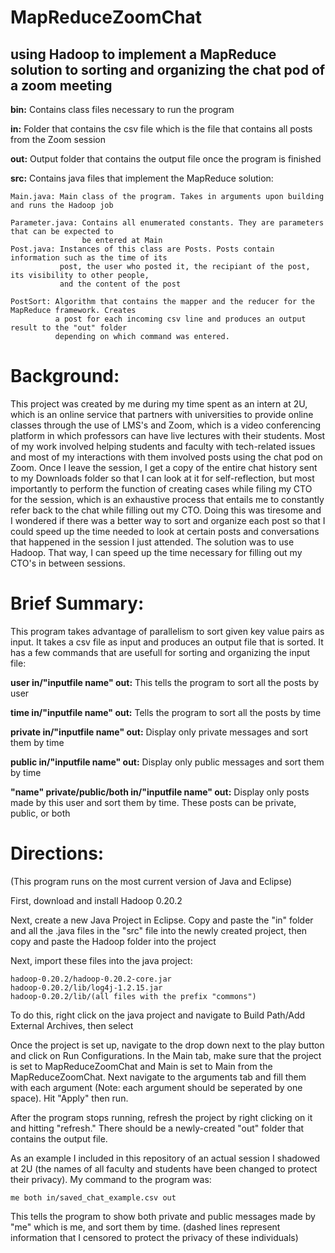 # MapReduceZoomChat
## using Hadoop to implement a MapReduce solution to sorting and organizing the chat pod of a zoom meeting



**bin:** Contains class files necessary to run the program

**in:** Folder that contains the csv file which is the file that contains all posts from the Zoom session

**out:** Output folder that contains the output file once the program is finished

**src:** Contains java files that implement the MapReduce solution:

    Main.java: Main class of the program. Takes in arguments upon building and runs the Hadoop job
    
    Parameter.java: Contains all enumerated constants. They are parameters that can be expected to 
                    be entered at Main
    Post.java: Instances of this class are Posts. Posts contain information such as the time of its                   
               post, the user who posted it, the recipiant of the post, its visibility to other people,
               and the content of the post
    
    PostSort: Algorithm that contains the mapper and the reducer for the MapReduce framework. Creates
              a post for each incoming csv line and produces an output result to the "out" folder
              depending on which command was entered.
       
# Background: 

This project was created by me during my time spent as an intern at 2U, which is an online service that partners with universities
to provide online classes through the use of LMS's and Zoom, which is a video conferencing platform in which professors can have live lectures with
their students. Most of my work involved helping students and faculty with tech-related issues and most of my interactions with them involved posts
using the chat pod on Zoom. Once I leave the session, I get a copy of the entire chat history sent to my Downloads folder so that I can look at it
for self-reflection, but most importantly to perform the function of creating cases while filing my CTO for the session, which is an exhaustive process that entails me to constantly refer back to the chat while filling out my CTO. Doing this was tiresome and I wondered if there was a better way to sort and organize each post so that I
could speed up the time needed to look at certain posts and conversations that happened in the session I just attended. The solution was to
use Hadoop. That way, I can speed up the time necessary for filling out my CTO's in between sessions.



# Brief Summary:

This program takes advantage of parallelism to sort given key value pairs as input. It takes a csv file as input and produces an output file that
is sorted. It has a few commands that are usefull for sorting and organizing the input file:

**user in/"inputfile name" out:** This tells the program to sort all the posts by user

**time in/"inputfile name" out:** Tells the program to sort all the posts by time

**private in/"inputfile name" out:** Display only private messages and sort them by time

**public in/"inputfile name" out:** Display only public messages and sort them by time

**"name" private/public/both in/"inputfile name" out:** Display only posts made by this user and sort them by time. These posts can be private, public, or both



# Directions:

(This program runs on the most current version of Java and Eclipse)

First, download and install Hadoop 0.20.2

Next, create a new Java Project in Eclipse. Copy and paste the "in" folder and all the .java files in the "src" file into the newly created project,
then copy and paste the Hadoop folder into the project

Next, import these files into the java project:

    hadoop-0.20.2/hadoop-0.20.2-core.jar
    hadoop-0.20.2/lib/log4j-1.2.15.jar
    hadoop-0.20.2/lib/(all files with the prefix "commons")
    
To do this, right click on the java project and navigate to Build Path/Add External Archives, then select

Once the project is set up, navigate to the drop down next to the play button and click on Run Configurations.
In the Main tab, make sure that the project is set to MapReduceZoomChat and Main is set to Main from the MapReduceZoomChat.
Next navigate to the arguments tab and fill them with each argument (Note: each argument should be seperated by one space).
Hit "Apply" then run.

After the program stops running, refresh the project by right clicking on it and hitting "refresh." There should be a newly-created "out"
folder that contains the output file.

As an example I included in this repository of an actual session I shadowed at 2U (the names of all faculty and students have been changed to protect their privacy).
My command to the program was:

    me both in/saved_chat_example.csv out

This tells the program to show both private and public messages made by "me" which is me, and sort them by time.
(dashed lines represent information that I censored to protect the privacy of these individuals)





